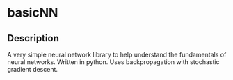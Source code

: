 # basicNN

## Description
A very simple neural network library to help understand the fundamentals of neural networks.
Written in python. Uses backpropagation with stochastic gradient descent.
